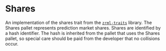 # Shares

An implementation of the shares trait from the [`zrml-traits`](../traits) library.
The Shares pallet represents prediction market shares. Shares are identified by
a hash identifier. The hash is inherited from the pallet that uses the Shares
pallet, so special care should be paid from the developer that no collisions
occur.

